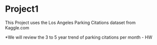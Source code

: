 # Project1
This Project uses the Los Angeles Parking Citations dataset from Kaggle.com

*We will review the 3 to 5 year trend of parking citations per month - HW